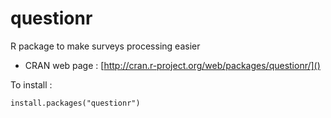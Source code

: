 questionr
=========

R package to make surveys processing easier

* CRAN web page : [http://cran.r-project.org/web/packages/questionr/]()

To install :

    install.packages("questionr")
